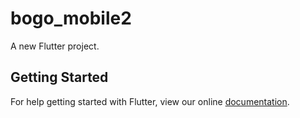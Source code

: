 # bogo_mobile2

A new Flutter project.

## Getting Started

For help getting started with Flutter, view our online
[documentation](https://flutter.io/).

